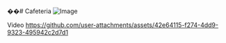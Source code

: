��#   C a f e t e r i a 
 ![Image](https://github.com/user-attachments/assets/846a7669-339b-4bb6-a5d1-626c5f8f0d0a)

Video  https://github.com/user-attachments/assets/42e64115-f274-4dd9-9323-495942c2d7d1
